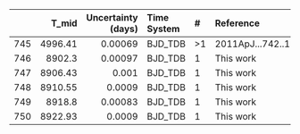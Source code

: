 |     |   T_mid |   Uncertainty (days) | Time System   | #   | Reference           |
|----:|--------:|---------------------:|:--------------|:----|:--------------------|
| 745 | 4996.41 |              0.00069 | BJD_TDB       | >1  | 2011ApJ...742..116B |
| 746 | 8902.3  |              0.00097 | BJD_TDB       | 1   | This work           |
| 747 | 8906.43 |              0.001   | BJD_TDB       | 1   | This work           |
| 748 | 8910.55 |              0.0009  | BJD_TDB       | 1   | This work           |
| 749 | 8918.8  |              0.00083 | BJD_TDB       | 1   | This work           |
| 750 | 8922.93 |              0.0009  | BJD_TDB       | 1   | This work           |